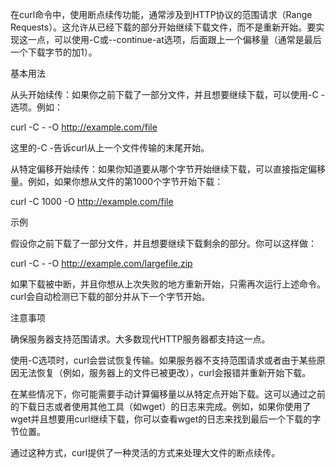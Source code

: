在curl命令中，使用断点续传功能，通常涉及到HTTP协议的范围请求（Range Requests）。这允许从已经下载的部分开始继续下载文件，而不是重新开始。要实现这一点，可以使用-C或--continue-at选项，后面跟上一个偏移量（通常是最后一个下载字节的加1）。

基本用法

从头开始续传：如果你之前下载了一部分文件，并且想要继续下载，可以使用-C -选项。例如：

curl -C - -O http://example.com/file

这里的-C -告诉curl从上一个文件传输的末尾开始。

从特定偏移开始续传：如果你知道要从哪个字节开始继续下载，可以直接指定偏移量。例如，如果你想从文件的第1000个字节开始下载：

curl -C 1000 -O http://example.com/file

示例

假设你之前下载了一部分文件，并且想要继续下载剩余的部分。你可以这样做：

curl -C - -O http://example.com/largefile.zip

如果下载被中断，并且你想从上次失败的地方重新开始，只需再次运行上述命令。curl会自动检测已下载的部分并从下一个字节开始。

注意事项

确保服务器支持范围请求。大多数现代HTTP服务器都支持这一点。

使用-C选项时，curl会尝试恢复传输。如果服务器不支持范围请求或者由于某些原因无法恢复（例如，服务器上的文件已被更改），curl会报错并重新开始下载。

在某些情况下，你可能需要手动计算偏移量以从特定点开始下载。这可以通过之前的下载日志或者使用其他工具（如wget）的日志来完成。例如，如果你使用了wget并且想要用curl继续下载，你可以查看wget的日志来找到最后一个下载的字节位置。

通过这种方式，curl提供了一种灵活的方式来处理大文件的断点续传。